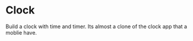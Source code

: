 # Clock
Build a clock with time and timer.
Its almost a clone of the clock app that a moblie have.

